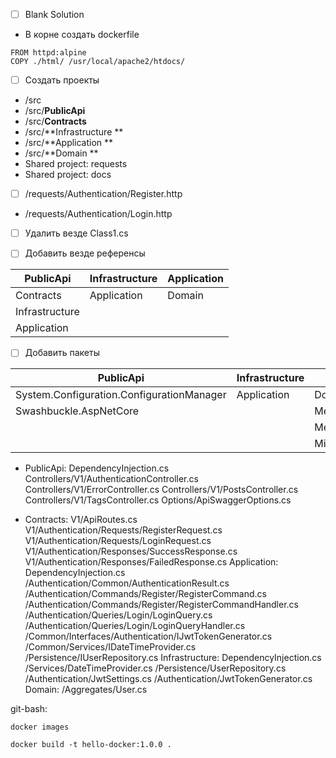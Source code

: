 
- [ ] Blank Solution

 * В корне создать dockerfile

```
FROM httpd:alpine
COPY ./html/ /usr/local/apache2/htdocs/
```

- [ ] Создать проекты
* /src
* /src/**PublicApi**
* /src/**Contracts**
* /src/**Infrastructure **
* /src/**Application **
* /src/**Domain **
* Shared project: requests
* Shared project: docs

- [ ] /requests/Authentication/Register.http 
* /requests/Authentication/Login.http 

- [ ] Удалить везде Class1.cs 


- [ ] Добавить везде референсы

| PublicApi | Infrastructure | Application |
|-----------|----------------|-------------|
|Contracts| Application | Domain|
|Infrastructure|||
|Application|||


- [ ] Добавить пакеты

| PublicApi | Infrastructure | Application |
|-----------|----------------|-------------|
|System.Configuration.ConfigurationManager | Application | Domain|
|Swashbuckle.AspNetCore ||MediatR |
|||MediatR.Extensions.Microsoft.DependencyInjection |
|||Microsoft.Extensions.DependencyInjection.Abstractions |


* PublicApi: 
DependencyInjection.cs 
Controllers/V1/AuthenticationController.cs 
Controllers/V1/ErrorController.cs 
Controllers/V1/PostsController.cs 
Controllers/V1/TagsController.cs 
Options/ApiSwaggerOptions.cs 
 
* Contracts: 
V1/ApiRoutes.cs 
V1/Authentication/Requests/RegisterRequest.cs 
V1/Authentication/Requests/LoginRequest.cs 
V1/Authentication/Responses/SuccessResponse.cs 
V1/Authentication/Responses/FailedResponse.cs 
Application: 
DependencyInjection.cs 
/Authentication/Common/AuthenticationResult.cs 
/Authentication/Commands/Register/RegisterCommand.cs 
/Authentication/Commands/Register/RegisterCommandHandler.cs 
/Authentication/Queries/Login/LoginQuery.cs 
/Authentication/Queries/Login/LoginQueryHandler.cs 
/Common/Interfaces/Authentication/IJwtTokenGenerator.cs 
/Common/Services/IDateTimeProvider.cs 
/Persistence/IUserRepository.cs 
Infrastructure: 
DependencyInjection.cs 
/Services/DateTimeProvider.cs 
/Persistence/UserRepository.cs 
/Authentication/JwtSettings.cs 
/Authentication/JwtTokenGenerator.cs 
Domain: 
/Aggregates/User.cs 



git-bash:

`docker images`

`docker build -t hello-docker:1.0.0 .`
